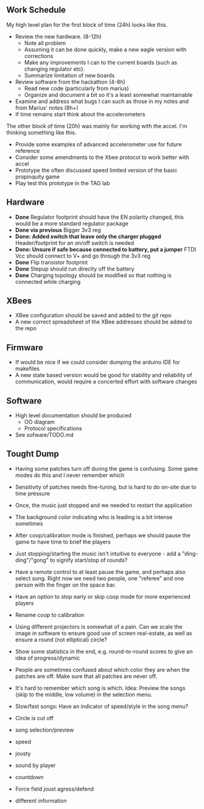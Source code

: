 Work Schedule
-----------------------------
My high level plan for the first block of time (24h) looks like this.

 * Review the new hardware. (8-12h)
 	* Note all problem
 	* Assuming it can be done quickly, make a new eagle version with corrections
 	* Make any improvements I can to the current boards (such as changing regulator etc).
 	* Summarize limitation of new boards
 * Review software from the hackathon (4-8h)
 	* Read new code (particularly from marius)
 	* Organize and document a bit so it's a least somewhat maintainable
 * Examine and address what bugs I can such as those in my notes and from Marius' notes (8h+)
 * If time remains start think about the accelerometers

The other block of time (20h) was mainly for working with the accel. I'm thinking something like this.

 * Provide some examples of advanced accelerometer use for future reference
 * Consider some amendments to the Xbee protocol to work better with accel
 * Prototype the often discussed speed limited version of the basic propinquity game
 * Play test this prototype in the TAG lab

Hardware
-----------------------------
* **Done** Regulator footprint should have the EN polarity changed, this would be a more standard regulator package
* **Done via previous** Bigger 3v3 reg
* **Done: Added switch that leave only the charger plugged** Header/footprint for an on/off switch is needed
* **Done: Unsure if safe because connected to battery, put a jumper** FTDI Vcc should connect to V+ and go through the 3v3 reg
* **Done** Flip transistor footprint
* **Done** Stepup should run direclty off the battery
* **Done** Charging topology should be modified so that nothing is connected while charging

XBees
-----------------------------
* XBee configuration should be saved and added to the git repo
* A new correct spreadsheet of the XBee addresses should be added to the repo

Firmware
-----------------------------
* If would be nice if we could consider dumping the arduino IDE for makefiles
* A new state based version would be good for stability and reliability of communication, would require a concerted effort with software changes

Software
-----------------------------
* High level documentation should be produced
	* OO diagram
	* Protocol specifications
* See sofware/TODO.md

Tought Dump
-----------------------------

* Having some patches turn off during the game is confusing. Some game modes do this and I never remember which
* Sensitivity of patches needs fine-tuning, but is hard to do on-site due to time pressure
* Once, the music just stopped and we needed to restart the application
* The background color indicating who is leading is a bit intense sometimes
* After coop/calibration mode is finished, perhaps we should pause the game to have time to brief the players
* Just stopping/starting the music isn't intuitive to everyone - add a "ding-ding"/"gong" to signify start/stop of rounds?
* Have a remote control to at least pause the game, and perhaps also select song. Right now we need two people, one "referee" and one person with the finger on the space bar.
* Have an option to stop early or skip coop mode for more experienced players
* Rename coop to calibration
* Using different projectors is somewhat of a pain. Can we scale the image in software to ensure good use of screen real-estate, as well as ensure a round (not elliptical) circle?
* Show some statistics in the end, e.g. round-to-round scores to give an idea of progress/dynamic
* People are sometimes confused about which color they are when the patches are off. Make sure that all patches are never off.
* It's hard to remember which song is which. Idea: Preview the songs (skip to the middle, low volume) in the selection menu.
* Slow/fast songs: Have an indicator of speed/style in the song menu?
* Circle is cut off

* song selection/preview
* speed
* jousty
* sound by player
* countdown
* Force field joust agress/defend
* different information